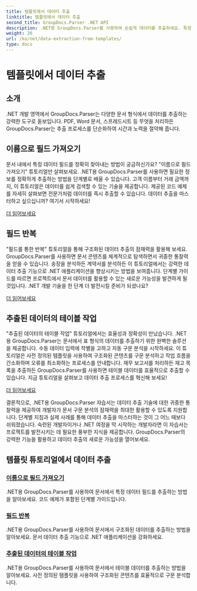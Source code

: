 ```yaml
---
title: 템플릿에서 데이터 추출
linktitle: 템플릿에서 데이터 추출
second_title: GroupDocs.Parser .NET API
description: .NET용 GroupDocs.Parser를 사용하여 손쉽게 데이터를 추출하세요. 특정 필드를 검색하고, 데이터를 반복하고, 추출된 콘텐츠의 테이블로 작업하는 방법을 알아보세요.
weight: 26
url: /ko/net/data-extraction-from-templates/
type: docs
---
```

# 템플릿에서 데이터 추출


## 소개

.NET 개발 영역에서 GroupDocs.Parser는 다양한 문서 형식에서 데이터를 추출하는 강력한 도구로 돋보입니다. PDF, Word 문서, 스프레드시트 등 무엇을 처리하든 GroupDocs.Parser는 추출 프로세스를 단순화하여 시간과 노력을 절약해 줍니다.

## 이름으로 필드 가져오기

문서 내에서 특정 데이터 필드를 정확히 찾아내는 방법이 궁금하신가요? "이름으로 필드 가져오기" 튜토리얼만 살펴보세요. .NET용 GroupDocs.Parser를 사용하면 필요한 정보를 정확하게 추출하는 방법을 단계별로 배울 수 있습니다. 고객 이름부터 거래 금액까지, 이 튜토리얼은 데이터를 쉽게 검색할 수 있는 기술을 제공합니다. 제공된 코드 예제를 자세히 살펴보면 전문가처럼 데이터를 즉시 추출할 수 있습니다. 데이터 추출을 마스터하고 싶으십니까? 여기서 시작하세요!

[더 읽어보세요](./get-field-by-name/)

## 필드 반복

"필드를 통한 반복" 튜토리얼을 통해 구조화된 데이터 추출의 잠재력을 활용해 보세요. GroupDocs.Parser를 사용하면 문서 콘텐츠를 체계적으로 탐색하면서 귀중한 통찰력을 얻을 수 있습니다. 송장을 분석하든 계약서를 분석하든 이 튜토리얼에서는 강력한 데이터 추출 기능으로 .NET 애플리케이션을 향상시키는 방법을 보여줍니다. 단계별 가이드를 따르면 프로젝트에서 문서 데이터를 활용할 수 있는 새로운 가능성을 발견하게 될 것입니다. .NET 개발 기술을 한 단계 더 발전시킬 준비가 되셨나요?

[더 읽어보세요](./iterate-through-fields/)

## 추출된 데이터의 테이블 작업

"추출된 데이터의 테이블 작업" 튜토리얼에서는 효율성과 정확성이 만났습니다. .NET용 GroupDocs.Parser는 문서에서 표 형식의 데이터를 추출하기 위한 완벽한 솔루션을 제공합니다. 수동 데이터 입력에 작별을 고하고 자동 구문 분석을 시작하세요. 이 튜토리얼은 사전 정의된 템플릿을 사용하여 구조화된 콘텐츠를 구문 분석하고 작업 흐름을 간소화하며 오류를 최소화하는 프로세스를 안내합니다. 재무 보고서를 처리하든 재고 목록을 추출하든 GroupDocs.Parser를 사용하면 테이블 데이터를 효율적으로 추출할 수 있습니다. 지금 튜토리얼을 살펴보고 데이터 추출 프로세스를 혁신해 보세요!

[더 읽어보세요](./working-with-tables-in-extracted-data/)

결론적으로, .NET용 GroupDocs.Parser 자습서는 데이터 추출 기술에 대한 귀중한 통찰력을 제공하여 개발자가 문서 구문 분석의 잠재력을 최대한 활용할 수 있도록 지원합니다. 단계별 지침과 실제 사례를 통해 데이터 추출을 마스터하는 것이 그 어느 때보다 쉬워졌습니다. 숙련된 개발자이거나 .NET 여정을 막 시작하는 개발자라면 이 자습서는 프로젝트를 발전시키는 데 필요한 풍부한 지식을 제공합니다. GroupDocs.Parser의 강력한 기능을 활용하고 데이터 추출의 새로운 가능성을 열어보세요.
## 템플릿 튜토리얼에서 데이터 추출
### [이름으로 필드 가져오기](./get-field-by-name/)
.NET용 GroupDocs.Parser를 사용하여 문서에서 특정 데이터 필드를 추출하는 방법을 알아보세요. 코드 예제가 포함된 단계별 가이드입니다.
### [필드 반복](./iterate-through-fields/)
.NET용 GroupDocs.Parser를 사용하여 문서에서 구조화된 데이터를 추출하는 방법을 알아보세요. 문서 데이터 추출 기능으로 .NET 애플리케이션을 강화하세요.
### [추출된 데이터의 테이블 작업](./working-with-tables-in-extracted-data/)
.NET용 GroupDocs.Parser를 사용하여 문서에서 테이블 데이터를 추출하는 방법을 알아보세요. 사전 정의된 템플릿을 사용하여 구조화된 콘텐츠를 효율적으로 구문 분석합니다.